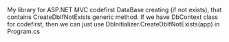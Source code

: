 My library for ASP.NET MVC codefirst DataBase creating (if not exists), 
that contains CreateDbIfNotExists generic method.
If we have DbContext class for codefirst, then we can just use DbInitializer.CreateDbIfNotExists<ClassName>(app) in Program.cs
